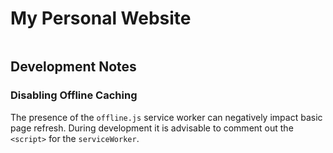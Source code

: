 # My Personal Website

<img src="https://travis-ci.org/joshuapowell/www.joshuapowell.io.svg?branch=master" alt="" title="" />

## Development Notes

### Disabling Offline Caching
The presence of the `offline.js` service worker can negatively impact basic
page refresh. During development it is advisable to comment out the `<script>`
for the `serviceWorker`.